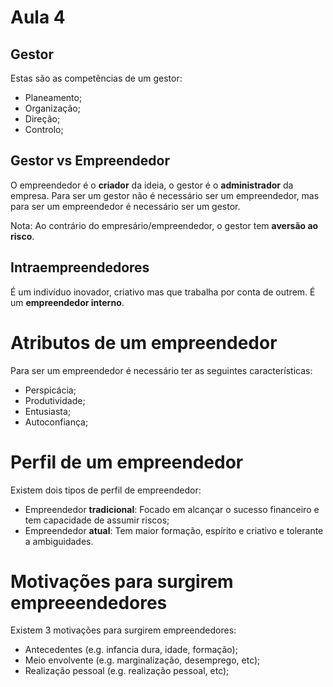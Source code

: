 # Aula 4

## Gestor
Estas são as competências de um gestor:
 - Planeamento;
 - Organização;
 - Direção;
 - Controlo;

## Gestor vs Empreendedor
O empreendedor é o **criador** da ideia, o gestor é o **administrador** da empresa. Para ser um gestor não é necessário ser um empreendedor, mas para ser um empreendedor é necessário ser um gestor.

Nota: Ao contrário do empresário/empreendedor, o gestor tem **aversão ao risco**.

## Intraempreendedores
É um indivíduo inovador, criativo mas que trabalha por conta de outrem. É um **empreendedor interno**.

# Atributos de um empreendedor
Para ser um empreendedor é necessário ter as seguintes características:
 - Perspicácia;
 - Produtividade;
 - Entusiasta;
 - Autoconfiança;

# Perfil de um empreendedor
Existem dois tipos de perfil de empreendedor:
 - Empreendedor **tradicional**: Focado em alcançar o sucesso financeiro e tem capacidade de assumir riscos;
 - Empreendedor **atual**: Tem maior formação, espírito e criativo e tolerante a ambiguidades.

# Motivações para surgirem empreeendedores
Existem 3 motivações para surgirem empreendedores:
 - Antecedentes (e.g. infancia dura, idade, formação);
 - Meio envolvente (e.g. marginalização, desemprego, etc);
 - Realização pessoal (e.g. realização pessoal, etc);